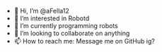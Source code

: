 - 👋 Hi, I’m @aFella12
- 👀 I’m interested in Robotd
- 🌱 I’m currently programming robots
- 💞️ I’m looking to collaborate on anything
- 📫 How to reach me: Message me on GitHub ig?

